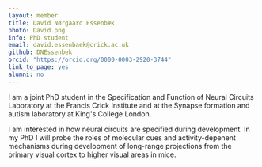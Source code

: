 ```yaml
---
layout: member
title: David Nørgaard Essenbæk
photo: David.png
info: PhD student
email: david.essenbaek@crick.ac.uk
github: DNEssenbek
orcid: "https://orcid.org/0000-0003-2920-3744"
link_to_page: yes
alumni: no
---
```


I am a joint PhD student in the Specification and Function of Neural Circuits Laboratory at the Francis Crick Institute and 
at the Synapse formation and autism laboratory at King's College London. 

I am interested in how neural circuits are specified during development. In my PhD I will probe the roles of molecular cues and activity-depenent mechanisms during development of long-range projections from the primary visual cortex to higher visual areas in mice.